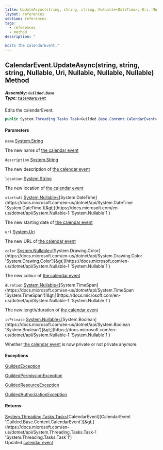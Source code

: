```yaml
---
title: UpdateAsync(string, string, string, Nullable<DateTime>, Uri, Nullable<Color>, Nullable<TimeSpan>, Nullable<bool>)
layout: references
section: references
tags:
  - references
  - method
description: "

Edits the calendarEvent."
---
```


## CalendarEvent.UpdateAsync(string, string, string, Nullable<DateTime>, Uri, Nullable<Color>, Nullable<TimeSpan>, Nullable<bool>) Method
##### **Assembly:** `Guilded.Base`<br/>**Type:** [`CalendarEvent`](CalendarEvent 'Guilded.Base.Content.CalendarEvent')

Edits the calendarEvent.

```csharp
public System.Threading.Tasks.Task<Guilded.Base.Content.CalendarEvent> UpdateAsync(string? name=null, string? description=null, string? location=null, System.Nullable<System.DateTime> startsAt=null, Uri? url=null, System.Nullable<Color> color=null, System.Nullable<TimeSpan> duration=null, System.Nullable<bool> isPrivate=null);
```
#### Parameters

<a name='Guilded.Base.Content.CalendarEvent.UpdateAsync(string,string,string,System.Nullable_System.DateTime_,Uri,System.Nullable_Color_,System.Nullable_TimeSpan_,System.Nullable_bool_).name'></a>

`name` [System.String](https://docs.microsoft.com/en-us/dotnet/api/System.String 'System.String')

The new name of [the calendar event](CalendarEvent 'Guilded.Base.Content.CalendarEvent')

<a name='Guilded.Base.Content.CalendarEvent.UpdateAsync(string,string,string,System.Nullable_System.DateTime_,Uri,System.Nullable_Color_,System.Nullable_TimeSpan_,System.Nullable_bool_).description'></a>

`description` [System.String](https://docs.microsoft.com/en-us/dotnet/api/System.String 'System.String')

The new description of [the calendar event](CalendarEvent 'Guilded.Base.Content.CalendarEvent')

<a name='Guilded.Base.Content.CalendarEvent.UpdateAsync(string,string,string,System.Nullable_System.DateTime_,Uri,System.Nullable_Color_,System.Nullable_TimeSpan_,System.Nullable_bool_).location'></a>

`location` [System.String](https://docs.microsoft.com/en-us/dotnet/api/System.String 'System.String')

The new location of [the calendar event](CalendarEvent 'Guilded.Base.Content.CalendarEvent')

<a name='Guilded.Base.Content.CalendarEvent.UpdateAsync(string,string,string,System.Nullable_System.DateTime_,Uri,System.Nullable_Color_,System.Nullable_TimeSpan_,System.Nullable_bool_).startsAt'></a>

`startsAt` [System.Nullable&lt;](https://docs.microsoft.com/en-us/dotnet/api/System.Nullable-1 'System.Nullable`1')[System.DateTime](https://docs.microsoft.com/en-us/dotnet/api/System.DateTime 'System.DateTime')[&gt;](https://docs.microsoft.com/en-us/dotnet/api/System.Nullable-1 'System.Nullable`1')

The new starting date of [the calendar event](CalendarEvent 'Guilded.Base.Content.CalendarEvent')

<a name='Guilded.Base.Content.CalendarEvent.UpdateAsync(string,string,string,System.Nullable_System.DateTime_,Uri,System.Nullable_Color_,System.Nullable_TimeSpan_,System.Nullable_bool_).url'></a>

`url` [System.Uri](https://docs.microsoft.com/en-us/dotnet/api/System.Uri 'System.Uri')

The new URL of [the calendar event](CalendarEvent 'Guilded.Base.Content.CalendarEvent')

<a name='Guilded.Base.Content.CalendarEvent.UpdateAsync(string,string,string,System.Nullable_System.DateTime_,Uri,System.Nullable_Color_,System.Nullable_TimeSpan_,System.Nullable_bool_).color'></a>

`color` [System.Nullable&lt;](https://docs.microsoft.com/en-us/dotnet/api/System.Nullable-1 'System.Nullable`1')[System.Drawing.Color](https://docs.microsoft.com/en-us/dotnet/api/System.Drawing.Color 'System.Drawing.Color')[&gt;](https://docs.microsoft.com/en-us/dotnet/api/System.Nullable-1 'System.Nullable`1')

The new colour of [the calendar event](CalendarEvent 'Guilded.Base.Content.CalendarEvent')

<a name='Guilded.Base.Content.CalendarEvent.UpdateAsync(string,string,string,System.Nullable_System.DateTime_,Uri,System.Nullable_Color_,System.Nullable_TimeSpan_,System.Nullable_bool_).duration'></a>

`duration` [System.Nullable&lt;](https://docs.microsoft.com/en-us/dotnet/api/System.Nullable-1 'System.Nullable`1')[System.TimeSpan](https://docs.microsoft.com/en-us/dotnet/api/System.TimeSpan 'System.TimeSpan')[&gt;](https://docs.microsoft.com/en-us/dotnet/api/System.Nullable-1 'System.Nullable`1')

The new length/duration of [the calendar event](CalendarEvent 'Guilded.Base.Content.CalendarEvent')

<a name='Guilded.Base.Content.CalendarEvent.UpdateAsync(string,string,string,System.Nullable_System.DateTime_,Uri,System.Nullable_Color_,System.Nullable_TimeSpan_,System.Nullable_bool_).isPrivate'></a>

`isPrivate` [System.Nullable&lt;](https://docs.microsoft.com/en-us/dotnet/api/System.Nullable-1 'System.Nullable`1')[System.Boolean](https://docs.microsoft.com/en-us/dotnet/api/System.Boolean 'System.Boolean')[&gt;](https://docs.microsoft.com/en-us/dotnet/api/System.Nullable-1 'System.Nullable`1')

Whether [the calendar event](CalendarEvent 'Guilded.Base.Content.CalendarEvent') is now private or not private anymore

#### Exceptions

[GuildedException](GuildedException 'Guilded.Base.GuildedException')

[GuildedPermissionException](GuildedPermissionException 'Guilded.Base.GuildedPermissionException')

[GuildedResourceException](GuildedResourceException 'Guilded.Base.GuildedResourceException')

[GuildedAuthorizationException](GuildedAuthorizationException 'Guilded.Base.GuildedAuthorizationException')

#### Returns
[System.Threading.Tasks.Task&lt;](https://docs.microsoft.com/en-us/dotnet/api/System.Threading.Tasks.Task-1 'System.Threading.Tasks.Task`1')[CalendarEvent](CalendarEvent 'Guilded.Base.Content.CalendarEvent')[&gt;](https://docs.microsoft.com/en-us/dotnet/api/System.Threading.Tasks.Task-1 'System.Threading.Tasks.Task`1')  
Updated [calendar event](CalendarEvent 'Guilded.Base.Content.CalendarEvent')